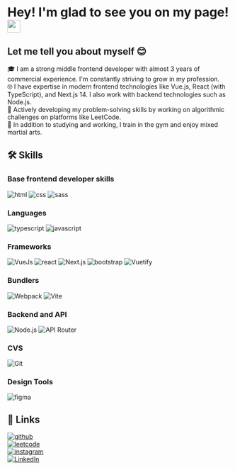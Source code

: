 # Hey! I'm glad to see you on my page! <img src="https://media.giphy.com/media/hvRJCLFzcasrR4ia7z/giphy.gif" width="29px" height="29px">

## Let me tell you about myself 😊

🎓 I am a strong middle frontend developer with almost 3 years of commercial experience. I'm constantly striving to grow in my profession.  
🤓 I have expertise in modern frontend technologies like Vue.js, React (with TypeScript), and Next.js 14. I also work with backend technologies such as Node.js.  
🧠 Actively developing my problem-solving skills by working on algorithmic challenges on platforms like LeetCode.  
🥊 In addition to studying and working, I train in the gym and enjoy mixed martial arts.  

## 🛠️ Skills

### Base frontend developer skills
![html](https://img.shields.io/badge/HTML5-E34F26?style=for-the-badge&logo=html5&logoColor=white)
![css](https://img.shields.io/badge/CSS3-1572B6?style=for-the-badge&logo=css3&logoColor=white)
![sass](https://img.shields.io/badge/SASS-CC6699?style=for-the-badge&logo=sass&logoColor=white)

### Languages
![typescript](https://img.shields.io/badge/TypeScript-3178C6?style=for-the-badge&logo=typescript&logoColor=white)
![javascript](https://img.shields.io/badge/JavaScript-323330?style=for-the-badge&logo=javascript&logoColor=F7DF1E)

### Frameworks
![VueJs](https://img.shields.io/badge/Vue.js-35495E?style=for-the-badge&logo=vuedotjs&logoColor=4FC08D)
![react](https://img.shields.io/badge/React-20232A?style=for-the-badge&logo=react&logoColor=61DAFB)
![Next.js](https://img.shields.io/badge/Next.js-000000?style=for-the-badge&logo=nextdotjs&logoColor=white)
![bootstrap](https://img.shields.io/badge/Bootstrap-563D7C?style=for-the-badge&logo=bootstrap&logoColor=white)
![Vuetify](https://img.shields.io/badge/Vuetify-1867C0?style=for-the-badge&logo=vuetify&logoColor=AEDDFF)

### Bundlers
![Webpack](https://img.shields.io/badge/webpack-%238DD6F9.svg?style=for-the-badge&logo=webpack&logoColor=black)
![Vite](https://img.shields.io/badge/vite-%23646CFF.svg?style=for-the-badge&logo=vite&logoColor=white)

### Backend and API
![Node.js](https://img.shields.io/badge/Node.js-43853D?style=for-the-badge&logo=node.js&logoColor=white)
![API Router](https://img.shields.io/badge/API_Router-%231572B6?style=for-the-badge&logo=router&logoColor=white)

### CVS
![Git](https://img.shields.io/badge/git-%23F05033.svg?style=for-the-badge&logo=git&logoColor=white)

### Design Tools
![figma](https://img.shields.io/badge/figma-000000?style=for-the-badge&logo=figma&logoColor=white)

## 🔗 Links
[![github](https://img.shields.io/badge/GitHub-000000?style=for-the-badge&logo=GitHub&logoColor=white)](https://github.com/AKMav)  
[![leetcode](https://img.shields.io/badge/LeetCode-FFA116?style=for-the-badge&logo=leetcode&logoColor=black)](https://leetcode.com/u/mavrayev/)  
[![instagram](https://img.shields.io/badge/Instagram-E4405F?style=for-the-badge&logo=instagram&logoColor=white)](https://www.instagram.com/mavrayev/)  
[![LinkedIn](https://img.shields.io/badge/linkedin-%230077B5.svg?style=for-the-badge&logo=linkedin&logoColor=white)](https://www.linkedin.com/in/mavrayev-akm/)
